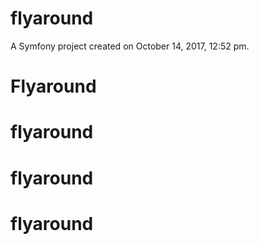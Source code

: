 flyaround
=========

A Symfony project created on October 14, 2017, 12:52 pm.
# Flyaround
# flyaround
# flyaround
# flyaround
